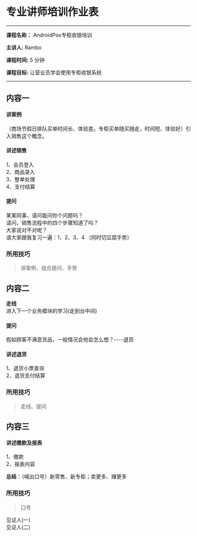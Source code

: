 # 专业讲师培训作业表
---

**课程名称：** AndroidPos专柜收银培训

**主讲人:** Rambo  
 
**课程时间:** 5 分钟

**课程目标:** 让营业员学会使用专柜收银系统

---

## 内容一
#### 讲案例
（商场节假日排队买单时间长、体验差。专柜买单随买随走，时间短、体验好）引入销售这个概念。

#### 讲述销售
1、会员登入  
2、商品录入  
3、整单处理  
4、支付结算  

#### 提问 
某某同事，请问能问你个问题吗？  
请问，销售流程中的四个步骤知道了吗？  
大家说对不对呢？  
请大家跟我复习一遍：1、2、3、4  （同时切豆腐手势）

### 所用技巧
> 讲案例、组合提问、手势

## 内容二
**走线**  
进入下一个业务模块的学习(走到台中间)
 
#### 提问
假如顾客不满意货品，一般情况会他会怎么想？----退货  

#### 讲述退货
1、退货小票查询  
2、退货支付结算  
  
### 所用技巧
> 走线、提问

## 内容三
#### 讲述缴款及报表 
1、缴款  
2、报表内容  

**总结**：（喊出口号）新零售、新专柜；卖更多、赚更多
### 所用技巧
> 口号


见证人(一)  
见证人(二)




